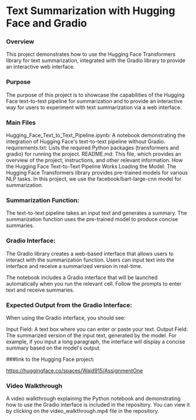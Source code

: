# Text Summarization with Hugging Face and Gradio

### Overview
This project demonstrates how to use the Hugging Face Transformers library for text summarization, integrated with the Gradio library to provide an interactive web interface.

### Purpose
The purpose of this project is to showcase the capabilities of the Hugging Face text-to-text pipeline for summarization and to provide an interactive way for users to experiment with text summarization via a web interface. 

### Main Files
Hugging_Face_Text_to_Text_Pipeline.ipynb: A notebook demonstrating the integration of Hugging Face's text-to-text pipeline without Gradio. 
requirements.txt: Lists the required Python packages (transformers and gradio) for running the project.
README.md: This file, which provides an overview of the project, instructions, and other relevant information.
How the Hugging Face Text-to-Text Pipeline Works
Loading the Model: The Hugging Face Transformers library provides pre-trained models for various NLP tasks. In this project, we use the facebook/bart-large-cnn model for summarization.

### Summarization Function: 

The text-to-text pipeline takes an input text and generates a summary. The summarization function uses the pre-trained model to produce concise summaries.

### Gradio Interface: 
The Gradio library creates a web-based interface that allows users to interact with the summarization function. Users can input text into the interface and receive a summarized version in real-time.


The notebook includes a Gradio interface that will be launched automatically when you run the relevant cell. Follow the prompts to enter text and receive summaries.

### Expected Output from the Gradio Interface:

When using the Gradio interface, you should see:

Input Field: A text box where you can enter or paste your text.
Output Field: The summarized version of the input text, generated by the model.
For example, if you input a long paragraph, the interface will display a concise summary based on the model's output.

###link to the Hugging Face project:

https://huggingface.co/spaces/Wajd915/AssignmentOne

### Video Walkthrough
A video walkthrough explaining the Python notebook and demonstrating how to use the Gradio interface is included in the repository. You can view it by clicking on the video_walkthrough.mp4 file in the repository.




